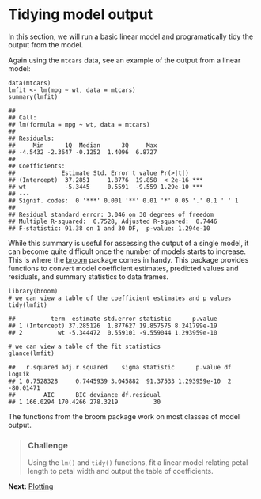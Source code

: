 Tidying model output
====================

In this section, we will run a basic linear model and programatically
tidy the output from the model.

Again using the `mtcars` data, see an example of the output from a
linear model:

    data(mtcars)
    lmfit <- lm(mpg ~ wt, data = mtcars)
    summary(lmfit)

    ## 
    ## Call:
    ## lm(formula = mpg ~ wt, data = mtcars)
    ## 
    ## Residuals:
    ##     Min      1Q  Median      3Q     Max 
    ## -4.5432 -2.3647 -0.1252  1.4096  6.8727 
    ## 
    ## Coefficients:
    ##             Estimate Std. Error t value Pr(>|t|)    
    ## (Intercept)  37.2851     1.8776  19.858  < 2e-16 ***
    ## wt           -5.3445     0.5591  -9.559 1.29e-10 ***
    ## ---
    ## Signif. codes:  0 '***' 0.001 '**' 0.01 '*' 0.05 '.' 0.1 ' ' 1
    ## 
    ## Residual standard error: 3.046 on 30 degrees of freedom
    ## Multiple R-squared:  0.7528, Adjusted R-squared:  0.7446 
    ## F-statistic: 91.38 on 1 and 30 DF,  p-value: 1.294e-10

While this summary is useful for assessing the output of a single model,
it can become quite difficult once the number of models starts to
increase. This is where the
[broom](https://cran.r-project.org/web/packages/broom/vignettes/broom.html)
package comes in handy. This package provides functions to convert model
coefficient estimates, predicted values and residuals, and summary
statistics to data frames.

    library(broom)
    # we can view a table of the coefficient estimates and p values
    tidy(lmfit)

    ##          term  estimate std.error statistic      p.value
    ## 1 (Intercept) 37.285126  1.877627 19.857575 8.241799e-19
    ## 2          wt -5.344472  0.559101 -9.559044 1.293959e-10

    # we can view a table of the fit statistics
    glance(lmfit)

    ##   r.squared adj.r.squared    sigma statistic      p.value df    logLik
    ## 1 0.7528328     0.7445939 3.045882  91.37533 1.293959e-10  2 -80.01471
    ##        AIC      BIC deviance df.residual
    ## 1 166.0294 170.4266 278.3219          30

The functions from the broom package work on most classes of model
output.

> ### Challenge
>
> Using the `lm()` and `tidy()` functions, fit a linear model relating
> petal length to petal width and output the table of coefficients.

**Next:** [Plotting](./plotting.md)
